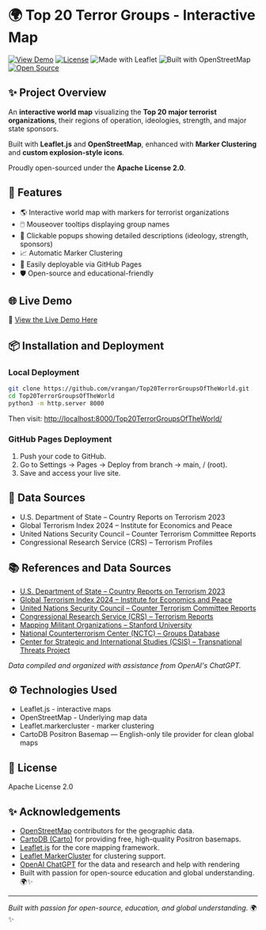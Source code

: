 
# 🌍 Top 20 Terror Groups - Interactive Map

[![View Demo](https://img.shields.io/badge/View-Demo-blue)](https://<your-username>.github.io/terror-groups-interactive-map-top20/)
[![License](https://img.shields.io/badge/License-Apache%202.0-green.svg)](LICENSE)
![Made with Leaflet](https://img.shields.io/badge/Made%20with-Leaflet.js-brightgreen)
![Built with OpenStreetMap](https://img.shields.io/badge/Built%20with-OpenStreetMap-blue)
[![Open Source](https://badges.frapsoft.com/os/v2/open-source.svg?v=103)](https://github.com/<your-username>/terror-groups-interactive-map-top20/)

## ✨ Project Overview

An **interactive world map** visualizing the **Top 20 major terrorist organizations**, their regions of operation, ideologies, strength, and major state sponsors.

Built with **Leaflet.js** and **OpenStreetMap**, enhanced with **Marker Clustering** and **custom explosion-style icons**.

Proudly open-sourced under the **Apache License 2.0**.

## 🚀 Features
- 🌎 Interactive world map with markers for terrorist organizations
- 🖱️ Mouseover tooltips displaying group names
- 📖 Clickable popups showing detailed descriptions (ideology, strength, sponsors)
- 📈 Automatic Marker Clustering
- 📄 Easily deployable via GitHub Pages
- 🛡️ Open-source and educational-friendly

## 🌐 Live Demo

🔗 [View the Live Demo Here](https://vrangan.github.io/Top20TerrorGroupsOfTheWorld/)

## 📦 Installation and Deployment

### Local Deployment

```bash
git clone https://github.com/vrangan/Top20TerrorGroupsOfTheWorld.git
cd Top20TerrorGroupsOfTheWorld
python3 -m http.server 8000
```

Then visit: [http://localhost:8000/Top20TerrorGroupsOfTheWorld/](http://localhost:8000/Top20TerrorGroupsOfTheWorld/)

### GitHub Pages Deployment

1. Push your code to GitHub.
2. Go to Settings → Pages → Deploy from branch → main, / (root).
3. Save and access your live site.

## 📜 Data Sources
- U.S. Department of State – Country Reports on Terrorism 2023
- Global Terrorism Index 2024 – Institute for Economics and Peace
- United Nations Security Council – Counter Terrorism Committee Reports
- Congressional Research Service (CRS) – Terrorism Profiles

## 📚 References and Data Sources

- [U.S. Department of State – Country Reports on Terrorism 2023](https://www.state.gov/reports/country-reports-on-terrorism-2023/)
- [Global Terrorism Index 2024 – Institute for Economics and Peace](https://www.visionofhumanity.org/maps/global-terrorism-index/)
- [United Nations Security Council – Counter Terrorism Committee Reports](https://www.un.org/securitycouncil/ctc/reports)
- [Congressional Research Service (CRS) – Terrorism Reports](https://crsreports.congress.gov/)
- [Mapping Militant Organizations – Stanford University](https://cisac.fsi.stanford.edu/mappingmilitants)
- [National Counterterrorism Center (NCTC) – Groups Database](https://www.dni.gov/nctc/groups.html)
- [Center for Strategic and International Studies (CSIS) – Transnational Threats Project](https://www.csis.org/programs/international-security-program/transnational-threats-project)

_Data compiled and organized with assistance from OpenAI's ChatGPT._

## ⚙️ Technologies Used
- Leaflet.js - interactive maps
- OpenStreetMap - Underlying map data
- Leaflet.markercluster - marker clustering
- CartoDB Positron Basemap — English-only tile provider for clean global maps

## 📃 License
Apache License 2.0

## ✨ Acknowledgements
- [OpenStreetMap](https://www.openstreetmap.org/) contributors for the geographic data.
- [CartoDB (Carto)](https://carto.com/) for providing free, high-quality Positron basemaps.
- [Leaflet.js](https://leafletjs.com/) for the core mapping framework.
- [Leaflet MarkerCluster](https://github.com/Leaflet/Leaflet.markercluster) for clustering support.
- [OpenAI ChatGPT](https://chatgpt.com) for the data and research and help with rendering
- Built with passion for open-source education and global understanding. 🌍✨



---

*Built with passion for open-source, education, and global understanding.* 🌍✨
